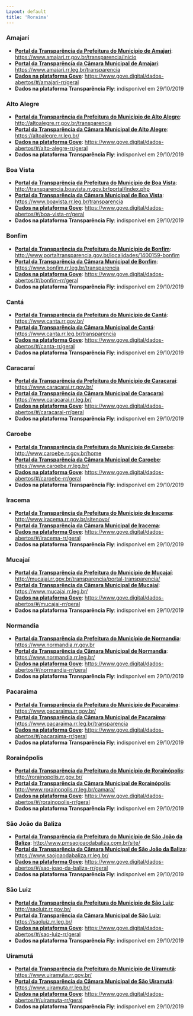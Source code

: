 ```yaml
---
Layout: default
title: 'Roraima'
---
```


### Amajarí

- **[Portal da Transparência da Prefeitura do Município de Amajari](https://www.amajari.rr.gov.br/transparencia/inicio)**: https://www.amajari.rr.gov.br/transparencia/inicio
- **[Portal da Transparência da Câmara Municipal de Amajari](https://www.amajari.rr.leg.br/transparencia)**: https://www.amajari.rr.leg.br/transparencia
- **[Dados na plataforma Gove](https://www.gove.digital/dados-abertos/#/amajari-rr/geral)**: https://www.gove.digital/dados-abertos/#/amajari-rr/geral
- **Dados na plataforma Transparência Fly**: indisponível em 29/10/2019



### Alto Alegre

- **[Portal da Transparência da Prefeitura do Município de Alto Alegre](http://altoalegre.rr.gov.br/transparencia)**: http://altoalegre.rr.gov.br/transparencia
- **[Portal da Transparência da Câmara Municipal de Alto Alegre](https://altoalegre.rr.leg.br/)**: https://altoalegre.rr.leg.br/
- **[Dados na plataforma Gove](https://www.gove.digital/dados-abertos/#/alto-alegre-rr/geral)**: https://www.gove.digital/dados-abertos/#/alto-alegre-rr/geral
- **Dados na plataforma Transparência Fly**: indisponível em 29/10/2019



### Boa Vista

- **[Portal da Transparência da Prefeitura do Município de Boa Vista](http://transparencia.boavista.rr.gov.br/portal/index.php)**: http://transparencia.boavista.rr.gov.br/portal/index.php
- **[Portal da Transparência da Câmara Municipal de Boa Vista](https://www.boavista.rr.leg.br/transparencia)**: https://www.boavista.rr.leg.br/transparencia 
- **[Dados na plataforma Gove](https://www.gove.digital/dados-abertos/#/boa-vista-rr/geral)**: https://www.gove.digital/dados-abertos/#/boa-vista-rr/geral
- **Dados na plataforma Transparência Fly**: indisponível em 29/10/2019



### Bonfim

- **[Portal da Transparência da Prefeitura do Município de Bonfim](http://www.portaltransparencia.gov.br/localidades/1400159-bonfim)**: http://www.portaltransparencia.gov.br/localidades/1400159-bonfim
- **[Portal da Transparência da Câmara Municipal de Bonfim](https://www.bonfim.rr.leg.br/transparencia)**: https://www.bonfim.rr.leg.br/transparencia
- **[Dados na plataforma Gove](https://www.gove.digital/dados-abertos/#/bonfim-rr/geral)**: https://www.gove.digital/dados-abertos/#/bonfim-rr/geral
- **Dados na plataforma Transparência Fly**: indisponível em 29/10/2019



### Cantá

- **[Portal da Transparência da Prefeitura do Município de Cantá](https://www.canta.rr.gov.br/)**: https://www.canta.rr.gov.br/
- **[Portal da Transparência da Câmara Municipal de Cantá](https://www.canta.rr.leg.br/transparencia)**: https://www.canta.rr.leg.br/transparencia
- **[Dados na plataforma Gove](https://www.gove.digital/dados-abertos/#/canta-rr/geral)**: https://www.gove.digital/dados-abertos/#/canta-rr/geral
- **Dados na plataforma Transparência Fly**: indisponível em 29/10/2019



### Caracaraí

- **[Portal da Transparência da Prefeitura do Município de Caracaraí](https://www.caracarai.rr.gov.br/)**: https://www.caracarai.rr.gov.br/
- **[Portal da Transparência da Câmara Municipal de Caracaraí](https://www.caracarai.rr.leg.br/)**: https://www.caracarai.rr.leg.br/
- **[Dados na plataforma Gove](https://www.gove.digital/dados-abertos/#/caracarai-rr/geral)**: https://www.gove.digital/dados-abertos/#/caracarai-rr/geral
- **Dados na plataforma Transparência Fly**: indisponível em 29/10/2019



### Caroebe

- **[Portal da Transparência da Prefeitura do Município de Caroebe](http://www.caroebe.rr.gov.br/home)**: http://www.caroebe.rr.gov.br/home
- **[Portal da Transparência da Câmara Municipal de Caroebe](https://www.caroebe.rr.leg.br/)**: https://www.caroebe.rr.leg.br/
- **[Dados na plataforma Gove](https://www.gove.digital/dados-abertos/#/caroebe-rr/geral)**: https://www.gove.digital/dados-abertos/#/caroebe-rr/geral
- **Dados na plataforma Transparência Fly**: indisponível em 29/10/2019



### Iracema

- **[Portal da Transparência da Prefeitura do Município de Iracema](http://www.iracema.rr.gov.br/sitenovo/)**: http://www.iracema.rr.gov.br/sitenovo/
- **[Portal da Transparência da Câmara Municipal de Iracema]()**: 
- **[Dados na plataforma Gove](https://www.gove.digital/dados-abertos/#/iracema-rr/geral)**: https://www.gove.digital/dados-abertos/#/iracema-rr/geral
- **Dados na plataforma Transparência Fly**: indisponível em 29/10/2019



### Mucajaí

- **[Portal da Transparência da Prefeitura do Município de Mucajaí](http://mucajai.rr.gov.br/transparencia/portal-transparencia/)**: http://mucajai.rr.gov.br/transparencia/portal-transparencia/
- **[Portal da Transparência da Câmara Municipal de Mucajaí](https://www.mucajai.rr.leg.br/)**: https://www.mucajai.rr.leg.br/
- **[Dados na plataforma Gove](https://www.gove.digital/dados-abertos/#/mucajai-rr/geral)**: https://www.gove.digital/dados-abertos/#/mucajai-rr/geral
- **Dados na plataforma Transparência Fly**: indisponível em 29/10/2019



### Normandia

- **[Portal da Transparência da Prefeitura do Município de Normandia](https://www.normandia.rr.gov.br)**: https://www.normandia.rr.gov.br
- **[Portal da Transparência da Câmara Municipal de Normandia](https://www.normandia.rr.leg.br/)**: https://www.normandia.rr.leg.br/
- **[Dados na plataforma Gove](https://www.gove.digital/dados-abertos/#/normandia-rr/geral)**: https://www.gove.digital/dados-abertos/#/normandia-rr/geral
- **Dados na plataforma Transparência Fly**: indisponível em 29/10/2019



### Pacaraima

- **[Portal da Transparência da Prefeitura do Município de Pacaraima](https://www.pacaraima.rr.gov.br/)**: https://www.pacaraima.rr.gov.br/
- **[Portal da Transparência da Câmara Municipal de Pacaraima](https://www.pacaraima.rr.leg.br/transparencia)**: https://www.pacaraima.rr.leg.br/transparencia
- **[Dados na plataforma Gove](https://www.gove.digital/dados-abertos/#/pacaraima-rr/geral)**: https://www.gove.digital/dados-abertos/#/pacaraima-rr/geral
- **Dados na plataforma Transparência Fly**: indisponível em 29/10/2019



### Rorainópolis

- **[Portal da Transparência da Prefeitura do Município de Rorainópolis](http://rorainopolis.rr.gov.br/)**: http://rorainopolis.rr.gov.br/
- **[Portal da Transparência da Câmara Municipal de Rorainópolis](http://www.rorainopolis.rr.leg.br/camara/)**: http://www.rorainopolis.rr.leg.br/camara/
- **[Dados na plataforma Gove](https://www.gove.digital/dados-abertos/#/rorainopolis-rr/geral)**: https://www.gove.digital/dados-abertos/#/rorainopolis-rr/geral
- **Dados na plataforma Transparência Fly**: indisponível em 29/10/2019



### São João da Baliza

- **[Portal da Transparência da Prefeitura do Município de São João da Baliza](http://www.pmsaojoaodabaliza.com.br/site/)**: http://www.pmsaojoaodabaliza.com.br/site/
- **[Portal da Transparência da Câmara Municipal de São João da Baliza](https://www.saojoaodabaliza.rr.leg.br/)**: https://www.saojoaodabaliza.rr.leg.br/
- **[Dados na plataforma Gove](https://www.gove.digital/dados-abertos/#/sao-joao-da-baliza-rr/geral)**: https://www.gove.digital/dados-abertos/#/sao-joao-da-baliza-rr/geral
- **Dados na plataforma Transparência Fly**: indisponível em 29/10/2019



### São Luiz

- **[Portal da Transparência da Prefeitura do Município de São Luiz](http://saoluiz.rr.gov.br/)**: http://saoluiz.rr.gov.br/
- **[Portal da Transparência da Câmara Municipal de São Luiz](https://saoluiz.rr.leg.br/)**: https://saoluiz.rr.leg.br/
- **[Dados na plataforma Gove](https://www.gove.digital/dados-abertos/#/sao-luiz-rr/geral)**: https://www.gove.digital/dados-abertos/#/sao-luiz-rr/geral
- **Dados na plataforma Transparência Fly**: indisponível em 29/10/2019



### Uiramutã

- **[Portal da Transparência da Prefeitura do Município de Uiramutã](https://www.uiramuta.rr.gov.br/)**: https://www.uiramuta.rr.gov.br/
- **[Portal da Transparência da Câmara Municipal de São Uiramutã](https://www.uiramuta.rr.leg.br/)**: https://www.uiramuta.rr.leg.br/
- **[Dados na plataforma Gove](https://www.gove.digital/dados-abertos/#/uiramuta-rr/geral)**: https://www.gove.digital/dados-abertos/#/uiramuta-rr/geral
- **Dados na plataforma Transparência Fly**: indisponível em 29/10/2019
